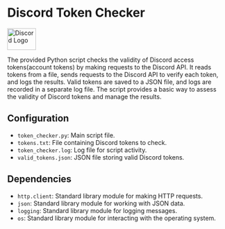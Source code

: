 # Discord Token Checker

<img src="https://cdn.discordapp.com/attachments/1137109705139957880/1190924861539893278/discord-mark-blue.png?ex=65a39235&is=65911d35&hm=42b02394ae0d9f8aa2a8ca8651a4287ea757ea15c2194a2cab479313c54ab9cd" alt="Discord Logo" width="65.85" height="50">

The provided Python script checks the validity of Discord access tokens(account tokens) by making requests to the Discord API. It reads tokens from a file, sends requests to the Discord API to verify each token, and logs the results. Valid tokens are saved to a JSON file, and logs are recorded in a separate log file. The script provides a basic way to assess the validity of Discord tokens and manage the results.



## Configuration

- `token_checker.py`: Main script file.
- `tokens.txt`: File containing Discord tokens to check.
- `token_checker.log`: Log file for script activity.
- `valid_tokens.json`: JSON file storing valid Discord tokens.

## Dependencies

- `http.client`: Standard library module for making HTTP requests.
- `json`: Standard library module for working with JSON data.
- `logging`: Standard library module for logging messages.
- `os`: Standard library module for interacting with the operating system.


